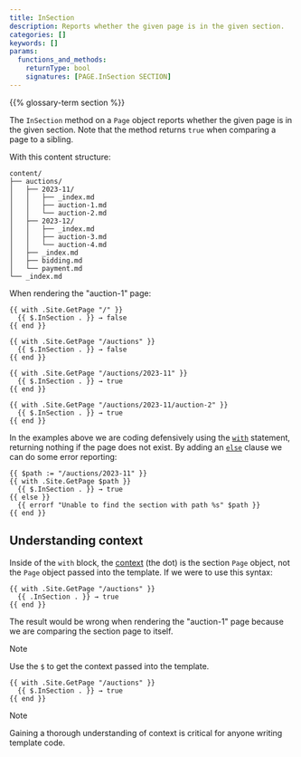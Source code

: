 ```yaml
---
title: InSection
description: Reports whether the given page is in the given section.
categories: []
keywords: []
params:
  functions_and_methods:
    returnType: bool
    signatures: [PAGE.InSection SECTION]
---
```


{{% glossary-term section %}}

The `InSection` method on a `Page` object reports whether the given page is in the given section. Note that the method returns `true` when comparing a page to a sibling.

With this content structure:

```text
content/
├── auctions/
│   ├── 2023-11/
│   │   ├── _index.md
│   │   ├── auction-1.md
│   │   └── auction-2.md
│   ├── 2023-12/
│   │   ├── _index.md
│   │   ├── auction-3.md
│   │   └── auction-4.md
│   ├── _index.md
│   ├── bidding.md
│   └── payment.md
└── _index.md
```

When rendering the "auction-1" page:

```go-html-template
{{ with .Site.GetPage "/" }}
  {{ $.InSection . }} → false
{{ end }}

{{ with .Site.GetPage "/auctions" }}
  {{ $.InSection . }} → false
{{ end }}

{{ with .Site.GetPage "/auctions/2023-11" }}
  {{ $.InSection . }} → true
{{ end }}

{{ with .Site.GetPage "/auctions/2023-11/auction-2" }}
  {{ $.InSection . }} → true
{{ end }}
```

In the examples above we are coding defensively using the [`with`] statement, returning nothing if the page does not exist. By adding an [`else`] clause we can do some error reporting:

```go-html-template
{{ $path := "/auctions/2023-11" }}
{{ with .Site.GetPage $path }}
  {{ $.InSection . }} → true
{{ else }}
  {{ errorf "Unable to find the section with path %s" $path }}
{{ end }}
  ```

## Understanding context

Inside of the `with` block, the [context](g) (the dot) is the section `Page` object, not the `Page` object passed into the template. If we were to use this syntax:

```go-html-template
{{ with .Site.GetPage "/auctions" }}
  {{ .InSection . }} → true
{{ end }}
```

The result would be wrong when rendering the "auction-1" page because we are comparing the section page to itself.

> [!note]
> Use the `$` to get the context passed into the template.

```go-html-template
{{ with .Site.GetPage "/auctions" }}
  {{ $.InSection . }} → true
{{ end }}
```

> [!note]
> Gaining a thorough understanding of context is critical for anyone writing template code.

[`else`]: /functions/go-template/else/
[`with`]: /functions/go-template/with/

